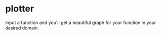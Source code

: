 # plotter
Input a function and you'll get a beautiful graph for your function in your desired domain.
